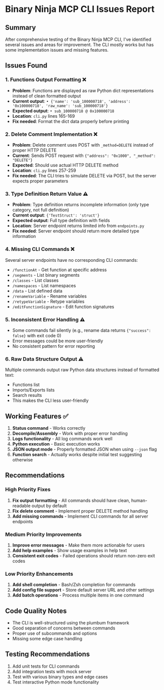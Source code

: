 # Binary Ninja MCP CLI Issues Report

## Summary

After comprehensive testing of the Binary Ninja MCP CLI, I've identified several issues and areas for improvement. The CLI mostly works but has some implementation issues and missing features.

## Issues Found

### 1. **Functions Output Formatting** ❌
- **Problem**: Functions are displayed as raw Python dict representations instead of clean formatted output
- **Current output**: `• {'name': 'sub_100000718', 'address': '0x100000718', 'raw_name': 'sub_100000718'}`
- **Expected output**: `• sub_100000718 @ 0x100000718`
- **Location**: `cli.py` lines 165-169
- **Fix needed**: Format the dict data properly before printing

### 2. **Delete Comment Implementation** ❌
- **Problem**: Delete comment uses POST with `_method=DELETE` instead of proper HTTP DELETE
- **Current**: Sends POST request with `{"address": "0x1000", "_method": "DELETE"}`
- **Expected**: Should use actual HTTP DELETE method
- **Location**: `cli.py` lines 257-259
- **Fix needed**: The CLI tries to simulate DELETE via POST, but the server expects proper parameters

### 3. **Type Definition Return Value** ⚠️
- **Problem**: Type definition returns incomplete information (only type category, not full definition)
- **Current output**: `{'TestStruct': 'struct'}`
- **Expected output**: Full type definition with fields
- **Location**: Server endpoint returns limited info from `endpoints.py`
- **Fix needed**: Server endpoint should return more detailed type information

### 4. **Missing CLI Commands** ❌
Several server endpoints have no corresponding CLI commands:
- `/functionAt` - Get function at specific address
- `/segments` - List binary segments  
- `/classes` - List classes
- `/namespaces` - List namespaces
- `/data` - List defined data
- `/renameVariable` - Rename variables
- `/retypeVariable` - Retype variables
- `/editFunctionSignature` - Edit function signatures

### 5. **Inconsistent Error Handling** ⚠️
- Some commands fail silently (e.g., rename data returns `{"success": false}` with exit code 0)
- Error messages could be more user-friendly
- No consistent pattern for error reporting

### 6. **Raw Data Structure Output** ⚠️
Multiple commands output raw Python data structures instead of formatted text:
- Functions list
- Imports/Exports lists
- Search results
- This makes the CLI less user-friendly

## Working Features ✅

1. **Status command** - Works correctly
2. **Decompile/Assembly** - Work with proper error handling
3. **Logs functionality** - All log commands work well
4. **Python execution** - Basic execution works
5. **JSON output mode** - Properly formatted JSON when using `--json` flag
6. **Function search** - Actually works despite initial test suggesting otherwise

## Recommendations

### High Priority Fixes

1. **Fix output formatting** - All commands should have clean, human-readable output by default
2. **Fix delete comment** - Implement proper DELETE method handling
3. **Add missing commands** - Implement CLI commands for all server endpoints

### Medium Priority Improvements

1. **Improve error messages** - Make them more actionable for users
2. **Add help examples** - Show usage examples in help text
3. **Consistent exit codes** - Failed operations should return non-zero exit codes

### Low Priority Enhancements

1. **Add shell completion** - Bash/Zsh completion for commands
2. **Add config file support** - Store default server URL and other settings
3. **Add batch operations** - Process multiple items in one command

## Code Quality Notes

- The CLI is well-structured using the plumbum framework
- Good separation of concerns between commands
- Proper use of subcommands and options
- Missing some edge case handling

## Testing Recommendations

1. Add unit tests for CLI commands
2. Add integration tests with mock server
3. Test with various binary types and edge cases
4. Test interactive Python mode functionality